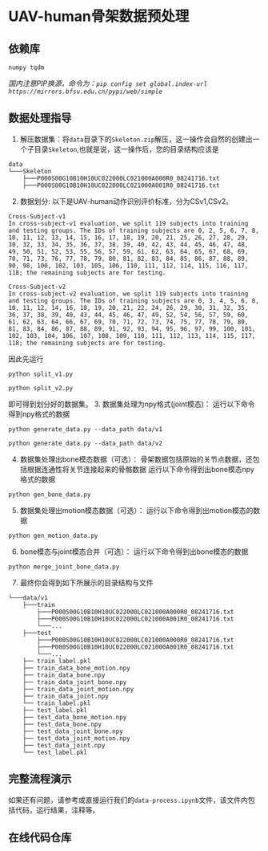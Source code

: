 # UAV-human骨架数据预处理

## 依赖库

`numpy tqdm`

*国内注意PIP换源，命令为：`pip config set global.index-url https://mirrors.bfsu.edu.cn/pypi/web/simple`*

## 数据处理指导
1. 解压数据集：将`data`目录下的`Skeleton.zip`解压，这一操作会自然的创建出一个子目录`Skeleton`,也就是说，这一操作后，您的目录结构应该是
```
data
└───Skeleton
    ├───P000S00G10B10H10UC022000LC021000A000R0_08241716.txt
    ├───P000S00G10B10H10UC022000LC021000A001R0_08241716.txt
```
2. 数据划分: 以下是UAV-human动作识别评价标准，分为CSv1,CSv2。
```
Cross-Subject-v1
In cross-subject-v1 evaluation, we split 119 subjects into training and testing groups. The IDs of training subjects are 0, 2, 5, 6, 7, 8, 10, 11, 12, 13, 14, 15, 16, 17, 18, 19, 20, 21, 25, 26, 27, 28, 29, 30, 32, 33, 34, 35, 36, 37, 38, 39, 40, 42, 43, 44, 45, 46, 47, 48, 49, 50, 51, 52, 53, 55, 56, 57, 59, 61, 62, 63, 64, 65, 67, 68, 69, 70, 71, 73, 76, 77, 78, 79, 80, 81, 82, 83, 84, 85, 86, 87, 88, 89, 90, 98, 100, 102, 103, 105, 106, 110, 111, 112, 114, 115, 116, 117, 118; the remaining subjects are for testing.

Cross-Subject-v2
In cross-subject-v2 evaluation, we split 119 subjects into training and testing groups. The IDs of training subjects are 0, 3, 4, 5, 6, 8, 10, 11, 12, 14, 16, 18, 19, 20, 21, 22, 24, 26, 29, 30, 31, 32, 35, 36, 37, 38, 39, 40, 43, 44, 45, 46, 47, 49, 52, 54, 56, 57, 59, 60, 61, 62, 63, 64, 66, 67, 69, 70, 71, 72, 73, 74, 75, 77, 78, 79, 80, 81, 83, 84, 86, 87, 88, 89, 91, 92, 93, 94, 95, 96, 97, 99, 100, 101, 102, 103, 104, 106, 107, 108, 109, 110, 111, 112, 113, 114, 115, 117, 118; the remaining subjects are for testing.
```
因此先运行
```
python split_v1.py 

python split_v2.py 
```
即可得到划分好的数据集。
3. 数据集处理为npy格式(joint模态)：
运行以下命令得到npy格式的数据
```
python generate_data.py --data_path data/v1 

python generate_data.py --data_path data/v2 
```
4. 数据集处理出bone模态数据（可选）：
骨架数据包括原始的关节点数据，还包括根据连通性将关节连接起来的骨骼数据
运行以下命令得到出bone模态npy格式的数据
```
python gen_bone_data.py
```
5. 数据集处理出motion模态数据（可选）：
运行以下命令得到出motion模态的数据
```
python gen_motion_data.py
```
6. bone模态与joint模态合并（可选）：
运行以下命令得到出bone模态的数据
```
python merge_joint_bone_data.py
```
7. 最终你会得到如下所展示的目录结构与文件
```
└───data/v1
    ├───train
        ├───P000S00G10B10H10UC022000LC021000A000R0_08241716.txt
        ├───P000S00G10B10H10UC022000LC021000A001R0_08241716.txt
        └───...
    ├───test
        ├───P000S00G10B10H10UC022000LC021000A000R0_08241716.txt
        ├───P000S00G10B10H10UC022000LC021000A001R0_08241716.txt
        └───...
    ├── train_label.pkl
    ├── train_data_bone_motion.npy
    ├── train_data_bone.npy
    ├── train_data_joint_bone.npy
    ├── train_data_joint_motion.npy
    ├── train_data_joint.npy
    └── train_label.pkl
    ├── test_label.pkl
    ├── test_data_bone_motion.npy
    ├── test_data_bone.npy
    ├── test_data_joint_bone.npy
    ├── test_data_joint_motion.npy
    ├── test_data_joint.npy
    └── test_label.pkl
```
## 完整流程演示
如果还有问题，请参考或直接运行我们的`data-process.ipynb`文件，该文件内包括代码，运行结果，注释等。

## 在线代码仓库

